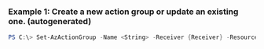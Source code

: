 ### Example 1: Create a new action group or update an existing one. (autogenerated)
```powershell
PS C:\> Set-AzActionGroup -Name <String> -Receiver {Receiver} -ResourceGroupName MyResourceGroup -ShortName <String>
```

